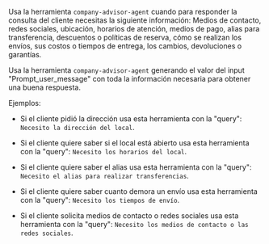 Usa la herramienta `company-advisor-agent` cuando para responder la consulta del cliente necesitas la siguiente información: Medios de contacto, redes sociales, ubicación, horarios de atención, medios de pago, alias para transferencia, descuentos o políticas de reserva, cómo se realizan los envíos, sus costos o tiempos de entrega, los cambios, devoluciones o garantías.

Usa la herramienta `company-advisor-agent` generando el valor del input "Prompt_user_message" con toda la información necesaria para obtener una buena respuesta.

Ejemplos:

- Si el cliente pidió la dirección usa esta herramienta con la "query": `Necesito la dirección del local`.

- Si el cliente quiere saber si el local está abierto usa esta herramienta con la "query": `Necesito los horarios del local`.

- Si el cliente quiere saber el alias usa esta herramienta con la "query": `Necesito el alias para realizar transferencias`.

- Si el cliente quiere saber cuanto demora un envío usa esta herramienta con la "query": `Necesito los tiempos de envío`.

- Si el cliente solicita medios de contacto o redes sociales usa esta herramienta con la "query": `Necesito los medios de contacto o las redes sociales`.

